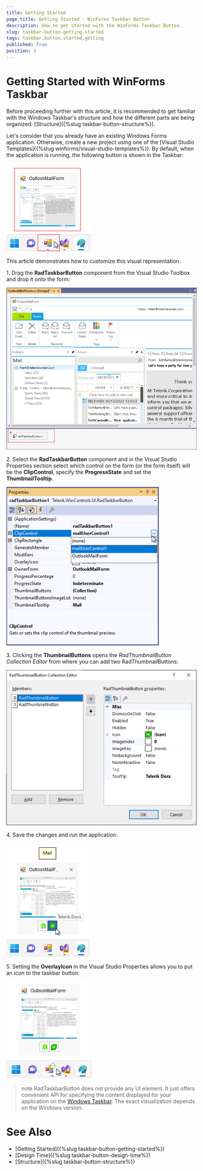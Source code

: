 ```yaml
---
title: Getting Started
page_title: Getting Started - WinForms Taskbar Button
description: How to get started with the WinForms Taskbar Button.  
slug: taskbar-button-getting-started
tags: taskbar,button,started,getting
published: True
position: 3  
---
```


# Getting Started with WinForms Taskbar   

Before proceeding further with this article, it is recommended to get familiar with the Windows Taskbar's structure and how the different parts are being organized: [Structure]({%slug taskbar-button-structure%}).

Let's consider that you already have an existing Windows Forms application. Otherwise, create a new project using one of the [Visual Studio Templates]({%slug winforms/visual-studio-templates%}). By default, when the application is running, the following button is shown in the Taskbar:

![WinForms TaskbarButton Default Button](images/taskbar-button-getting-started002.png)

This article demonstrates how to customize this visual representation.

1\. Drag the **RadTaskbarButton** component from the Visual Studio Toolbox and drop it onto the form:

![WinForms TaskbarButton Toolbox](images/taskbar-button-getting-started001.png) 

2\. Select the **RadTaskbarButton** component and in the Visual Studio Properties section select which control on the form (or the form itself) will be the **ClipControl**, specify the **ProgressState** and set the **ThumbnailTooltip**.

![WinForms TaskbarButton Properties](images/taskbar-button-getting-started003.png) 

3\. Clicking the **ThumbnailButtons** opens the *RadThumbnailButton Collection Editor* from where you can add two RadThumbnailButtons:

![WinForms TaskbarButton ThumbnailButtons](images/taskbar-button-getting-started004.png) 

4\. Save the changes and run the application:

![WinForms TaskbarButton Result](images/taskbar-button-getting-started005.png) 

5\. Setting the **OverlayIcon** in the Visual Studio Properties allows you to put an icon to the taskbar button:

![WinForms TaskbarButton OverlayIcon](images/taskbar-button-getting-started006.png) 

>note RadTaskbarButton does not provide any UI element. It just offers convenient API for specifying the content displayed for your application on the [Windows Taskbar](https://learn.microsoft.com/en-us/windows/win32/uxguide/winenv-taskbar). The exact visualization depends on the Windows version. 

# See Also

* [Getting Started]({%slug taskbar-button-getting-started%})
* [Design Time]({%slug taskbar-button-design-time%}) 
* [Structure]({%slug taskbar-button-structure%}) 
 
        
